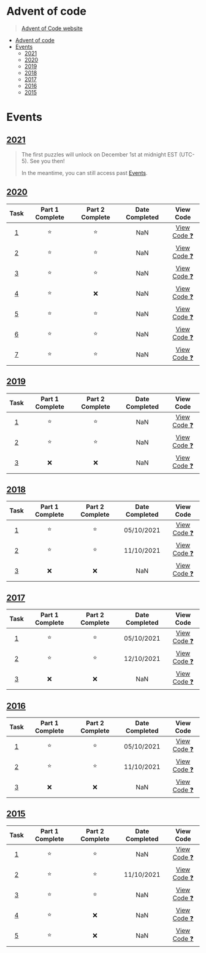 # Advent of code
> [Advent of Code website](https://adventofcode.com/2021/events)

- [Advent of code](#advent-of-code)
- [Events](#events)
  - [2021](#2021)
  - [2020](#2020)
  - [2019](#2019)
  - [2018](#2018)
  - [2017](#2017)
  - [2016](#2016)
  - [2015](#2015)

# Events
## [2021](https://adventofcode.com/2021)
> The first puzzles will unlock on December 1st at midnight EST (UTC-5). See you then!
> 
> In the meantime, you can still access past [Events](https://adventofcode.com/2021/events). 

## [2020](https://adventofcode.com/2020)
|                   Task                   | Part 1 Complete | Part 2 Complete | Date Completed |                                        View Code                                         |
| :--------------------------------------: | :-------------: | :-------------: | :------------: | :--------------------------------------------------------------------------------------: |
| [1](https://adventofcode.com/2020/day/1) |     :star:      |     :star:      |      NaN       | [View Code :question:](https://github.com/teobot/advent-of-code/tree/main/2020/task%201) |
| [2](https://adventofcode.com/2020/day/2) |     :star:      |     :star:      |      NaN       | [View Code :question:](https://github.com/teobot/advent-of-code/tree/main/2020/task%202) |
| [3](https://adventofcode.com/2020/day/3) |     :star:      |     :star:      |      NaN       | [View Code :question:](https://github.com/teobot/advent-of-code/tree/main/2020/task%203) |
| [4](https://adventofcode.com/2020/day/4) |     :star:      |       :x:       |      NaN       | [View Code :question:](https://github.com/teobot/advent-of-code/tree/main/2020/task%204) |
| [5](https://adventofcode.com/2020/day/5) |     :star:      |     :star:      |      NaN       | [View Code :question:](https://github.com/teobot/advent-of-code/tree/main/2020/task%205) |
| [6](https://adventofcode.com/2020/day/6) |     :star:      |     :star:      |      NaN       | [View Code :question:](https://github.com/teobot/advent-of-code/tree/main/2020/task%206) |
| [7](https://adventofcode.com/2020/day/7) |     :star:      |     :star:      |      NaN       | [View Code :question:](https://github.com/teobot/advent-of-code/tree/main/2020/task%207) |

<!-- ---------------------------------------------------------------------------------------- -->


## [2019](https://adventofcode.com/2019)
|                   Task                   | Part 1 Complete | Part 2 Complete | Date Completed |                                        View Code                                         |
| :--------------------------------------: | :-------------: | :-------------: | :------------: | :--------------------------------------------------------------------------------------: |
| [1](https://adventofcode.com/2019/day/1) |     :star:      |     :star:      |      NaN       | [View Code :question:](https://github.com/teobot/advent-of-code/tree/main/2019/task%201) |
| [2](https://adventofcode.com/2019/day/2) |     :star:      |     :star:      |      NaN       | [View Code :question:](https://github.com/teobot/advent-of-code/tree/main/2019/task%202) |
| [3](https://adventofcode.com/2019/day/3) |       :x:       |       :x:       |      NaN       | [View Code :question:](https://github.com/teobot/advent-of-code/tree/main/2019/task%203) |

<!-- ---------------------------------------------------------------------------------------- -->


## [2018](https://adventofcode.com/2018)
|                   Task                   | Part 1 Complete | Part 2 Complete | Date Completed |                                        View Code                                         |
| :--------------------------------------: | :-------------: | :-------------: | :------------: | :--------------------------------------------------------------------------------------: |
| [1](https://adventofcode.com/2018/day/1) |     :star:      |     :star:      |   05/10/2021   | [View Code :question:](https://github.com/teobot/advent-of-code/tree/main/2018/task%201) |
| [2](https://adventofcode.com/2018/day/2) |     :star:      |     :star:      |   11/10/2021   | [View Code :question:](https://github.com/teobot/advent-of-code/tree/main/2018/task%202) |
| [3](https://adventofcode.com/2018/day/3) |       :x:       |       :x:       |      NaN       | [View Code :question:](https://github.com/teobot/advent-of-code/tree/main/2018/task%203) |

<!-- ---------------------------------------------------------------------------------------- -->


## [2017](https://adventofcode.com/2017)
|                   Task                   | Part 1 Complete | Part 2 Complete | Date Completed |                                        View Code                                         |
| :--------------------------------------: | :-------------: | :-------------: | :------------: | :--------------------------------------------------------------------------------------: |
| [1](https://adventofcode.com/2017/day/1) |     :star:      |     :star:      |   05/10/2021   | [View Code :question:](https://github.com/teobot/advent-of-code/tree/main/2017/task%201) |
| [2](https://adventofcode.com/2017/day/2) |     :star:      |     :star:      |   12/10/2021   | [View Code :question:](https://github.com/teobot/advent-of-code/tree/main/2017/task%202) |
| [3](https://adventofcode.com/2017/day/3) |       :x:       |       :x:       |      NaN       | [View Code :question:](https://github.com/teobot/advent-of-code/tree/main/2017/task%203) |

<!-- ---------------------------------------------------------------------------------------- -->


## [2016](https://adventofcode.com/2016)
|                   Task                   | Part 1 Complete | Part 2 Complete | Date Completed |                                        View Code                                         |
| :--------------------------------------: | :-------------: | :-------------: | :------------: | :--------------------------------------------------------------------------------------: |
| [1](https://adventofcode.com/2016/day/1) |     :star:      |     :star:      |   05/10/2021   | [View Code :question:](https://github.com/teobot/advent-of-code/tree/main/2016/task%202) |
| [2](https://adventofcode.com/2016/day/2) |     :star:      |     :star:      |   11/10/2021   | [View Code :question:](https://github.com/teobot/advent-of-code/tree/main/2016/task%202) |
| [3](https://adventofcode.com/2016/day/3) |       :x:       |       :x:       |      NaN       | [View Code :question:](https://github.com/teobot/advent-of-code/tree/main/2016/task%203) |

<!-- ---------------------------------------------------------------------------------------- -->


## [2015](https://adventofcode.com/2015)
|                   Task                   | Part 1 Complete | Part 2 Complete | Date Completed |                                        View Code                                         |
| :--------------------------------------: | :-------------: | :-------------: | :------------: | :--------------------------------------------------------------------------------------: |
| [1](https://adventofcode.com/2015/day/1) |     :star:      |     :star:      |      NaN       | [View Code :question:](https://github.com/teobot/advent-of-code/tree/main/2015/task%201) |
| [2](https://adventofcode.com/2015/day/2) |     :star:      |     :star:      |   11/10/2021   | [View Code :question:](https://github.com/teobot/advent-of-code/tree/main/2015/task%202) |
| [3](https://adventofcode.com/2015/day/3) |     :star:      |     :star:      |      NaN       | [View Code :question:](https://github.com/teobot/advent-of-code/tree/main/2015/task%203) |
| [4](https://adventofcode.com/2015/day/4) |     :star:      |       :x:       |      NaN       | [View Code :question:](https://github.com/teobot/advent-of-code/tree/main/2015/task%204) |
| [5](https://adventofcode.com/2015/day/5) |     :star:      |       :x:       |      NaN       | [View Code :question:](https://github.com/teobot/advent-of-code/tree/main/2015/task%205) |

<!-- ---------------------------------------------------------------------------------------- -->

